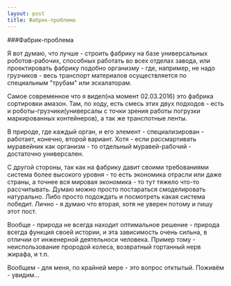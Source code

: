 ```yaml
---
layout: post
title: Фабрик-проблема
---
```


###Фабрик-проблема

 Я вот думаю, что лучше - строить фабрику на базе универсальных роботов-рабочих, способных работать во всех отделах завода, или проектировать фабрику подобно организму - где, например, не надо грузчиков - весь транспорт материалов осуществляется по специальным "трубам" или эскалаторам.

 Самое современное что я видел(на момент 02.03.2016) это фабрика сортировки амазон. Там, по ходу, есть смесь этих двух подходов - есть и роботы-грузчики(универсалы с точки зрения работы погрузки маркированных контейнеров), а так же транспотные ленты.

 В природе, где каждый орган, и его элемент - специализирован - работает, конечно, второй вариант. Хотя - если рассмартивать муравейник как организм - то отдельный муравей-рабочий - достаточно универсален.

 С другой стороны, так как на фабрику давит своими требованиями система более высокого уровня - то есть экономика отрасли или даже страны, а точнее вся мировая экономика - то тут тяжело что-то рассчитывать. Думаю можно просто постараться смоделировать натурально. Либо просто подождать и посмотреть какая система победит. Лично - я думаю что вторая, хотя не уверен потому и пишу этот пост.

 Вообще - природа не всегда находит оптимальное решение - природа всегда функция своей истории, и эта зависимость очень сильна, в отличии от инженерной деятельноси человека. Пример тому - неиспользование прородой колеса, возвратный гортанный нерв жирафа, и т.п.

 Вообщем - для меня, по крайней мере - это вопрос отктытый. Поживём - увидим...
